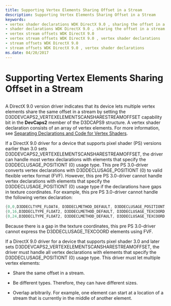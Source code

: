 ```yaml
---
title: Supporting Vertex Elements Sharing Offset in a Stream
description: Supporting Vertex Elements Sharing Offset in a Stream
keywords:
- vertex shader declarations WDK DirectX 9.0 , sharing the offset in a stream
- shader declarations WDK DirectX 9.0 , sharing the offset in a stream
- vertex stream offsets WDK DirectX 9.0
- vertex stream offsets WDK DirectX 9.0 , vertex shader declarations
- stream offsets WDK DirectX 9.0
- stream offsets WDK DirectX 9.0 , vertex shader declarations
ms.date: 04/20/2017
---
```


# Supporting Vertex Elements Sharing Offset in a Stream


## <span id="ddk_supporting_vertex_elements_sharing_offset_in_a_stream_gg"></span><span id="DDK_SUPPORTING_VERTEX_ELEMENTS_SHARING_OFFSET_IN_A_STREAM_GG"></span>


A DirectX 9.0 version driver indicates that its device lets multiple vertex elements share the same offset in a stream by setting the D3DDEVCAPS2\_VERTEXELEMENTSCANSHARESTREAMOFFSET capability bit in the **DevCaps2** member of the D3DCAPS9 structure. A vertex shader declaration consists of an array of vertex elements. For more information, see [Separating Declarations and Code for Vertex Shaders](separating-declarations-and-code-for-vertex-shaders.md).

If a DirectX 9.0 driver for a device that supports pixel shader (PS) versions earlier than 3.0 sets D3DDEVCAPS2\_VERTEXELEMENTSCANSHARESTREAMOFFSET, the driver can handle most vertex declarations with elements that specify the D3DDECLUSAGE\_POSITIONT (0) usage type. This pre PS 3.0-driver converts vertex declarations with D3DDECLUSAGE\_POSITIONT (0) to valid flexible vertex format (FVF). However, this pre PS 3.0-driver cannot handle vertex declarations with elements that specify the D3DDECLUSAGE\_POSITIONT (0) usage type if the declarations have gaps in texture coordinates. For example, this pre PS 3.0-driver cannot handle the following vertex declaration:

```cpp
{0,0,D3DDECLTYPE_FLOAT4, D3DDECLMETHOD_DEFAULT, D3DDECLUSAGE_POSITIONT, 0}
{0,16,D3DDECLTYPE_FLOAT2, D3DDECLMETHOD_DEFAULT, D3DDECLUSAGE_TEXCOORD, 0}
{0,24,D3DDECLTYPE_FLOAT2, D3DDECLMETHOD_DEFAULT, D3DDECLUSAGE_TEXCOORD, 5}
```

Because there is a gap in the texture coordinates, this pre PS 3.0-driver cannot express the D3DDECLUSAGE\_TEXCOORD elements using FVF.

If a DirectX 9.0 driver for a device that supports pixel shader 3.0 and later sets D3DDEVCAPS2\_VERTEXELEMENTSCANSHARESTREAMOFFSET, the driver must handle all vertex declarations with elements that specify the D3DDECLUSAGE\_POSITIONT (0) usage type. This driver must let multiple vertex elements:

-   Share the same offset in a stream.

-   Be different types. Therefore, they can have different sizes.

-   Overlap arbitrarily. For example, one element can start at a location of a stream that is currently in the middle of another element.

 

 





